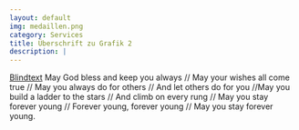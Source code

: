 ```yaml
---
layout: default
img: medaillen.png
category: Services
title: Überschrift zu Grafik 2
description: |
---
```

 [Blindtext](www.azlyrics.com/lyrics/bobdylan/foreveryoung.html)  May God bless and keep you always  // May your wishes all come true // May you always do for others // And let others do for you //May you build a ladder to the stars // And climb on every rung // May you stay forever young // Forever young, forever young // May you stay forever young.
